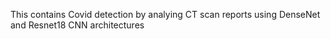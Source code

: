 This contains Covid detection by analying CT scan reports using DenseNet and Resnet18 CNN architectures 
